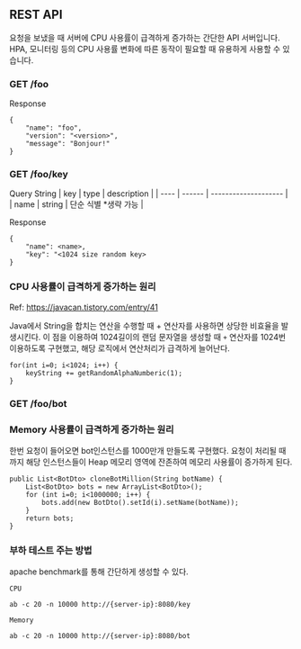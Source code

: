 ## REST API
요청을 보냈을 때 서버에 CPU 사용률이 급격하게 증가하는 간단한 API 서버입니다.
HPA, 모니터링 등의 CPU 사용률 변화에 따른 동작이 필요할 때 유용하게 사용할 수 있습니다.

### GET /foo
Response
```
{
    "name": "foo",
    "version": "<version>",
    "message": "Bonjour!"
}
```


### GET /foo/key
Query String
| key  | type   | description          |
| ---- | ------ | -------------------- |
| name | string | 단순 식별 *생략 가능  |

Response
```
{
    "name": <name>,
    "key": "<1024 size random key>
}
```

### CPU 사용률이 급격하게 증가하는 원리
Ref: https://javacan.tistory.com/entry/41

Java에서 String을 합치는 연산을 수행할 때 + 연산자를 사용하면 상당한 비효율을 발생시킨다.
이 점을 이용하여 1024길이의 랜덤 문자열을 생성할 때 `+` 연산자를 1024번 이용하도록 구현했고, 해당 로직에서 연산처리가 급격하게 늘어난다.

```
for(int i=0; i<1024; i++) {
    keyString += getRandomAlphaNumberic(1);
}
```



### GET /foo/bot


### Memory 사용률이 급격하게 증가하는 원리

한번 요청이 들어오면 bot인스턴스를 1000만개 만들도록 구현했다.
요청이 처리될 때까지 해당 인스턴스들이 Heap 메모리 영역에 잔존하여 메모리 사용률이 증가하게 된다.

```
public List<BotDto> cloneBotMillion(String botName) {
    List<BotDto> bots = new ArrayList<BotDto>();
    for (int i=0; i<1000000; i++) {
        bots.add(new BotDto().setId(i).setName(botName));
    }
    return bots;
}
```



### 부하 테스트 주는 방법
apache benchmark를 통해 간단하게 생성할 수 있다.

`CPU`
```
ab -c 20 -n 10000 http://{server-ip}:8080/key
```

`Memory`
```
ab -c 20 -n 10000 http://{server-ip}:8080/bot
```
